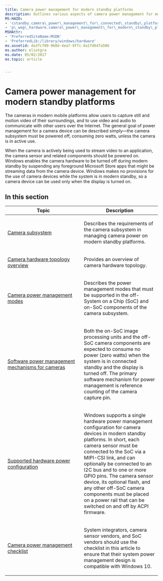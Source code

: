 ```yaml
---
title: Camera power management for modern standby platforms
description: Outlines various aspects of camera power management for modern standby platforms.
MS-HAID:
- 'cstandby.camera\_power\_management\_for\_connected\_standby\_platforms'
- 'p\_weg\_hardware.camera\_power\_management\_for\_modern\_standby\_platforms'
MSHAttr:
- 'PreferredSiteName:MSDN'
- 'PreferredLib:/library/windows/hardware'
ms.assetid: da3fc709-960d-4ea7-9ffc-8a1fd647a586
ms.author: eliotgra
ms.date: 05/02/2017
ms.topic: article


---
```


# Camera power management for modern standby platforms


The cameras in modern mobile platforms allow users to capture still and motion video of their surroundings, and to use video and audio to communicate with other users over the Internet. The general goal of power management for a camera device can be described simply—the camera subsystem must be powered off, consuming zero watts, unless the camera is in active use.

When the camera is actively being used to stream video to an application, the camera sensor and related components should be powered on. Windows enables the camera hardware to be turned off during modern standby by suspending any foreground Microsoft Store apps that might be streaming data from the camera device. Windows makes no provisions for the use of camera devices while the system is in modern standby, so a camera device can be used only when the display is turned on.

## In this section


<table>
<colgroup>
<col width="50%" />
<col width="50%" />
</colgroup>
<thead>
<tr class="header">
<th>Topic</th>
<th>Description</th>
</tr>
</thead>
<tbody>
<tr class="odd">
<td><p><a href="camera-subsystem.md" data-raw-source="[Camera subsystem](camera-subsystem.md)">Camera subsystem</a></p></td>
<td><p>Describes the requirements of the camera subsystem in managing camera power on modern standby platforms.</p></td>
</tr>
<tr class="even">
<td><p><a href="camera-hardware-topology-overview.md" data-raw-source="[Camera hardware topology overview](camera-hardware-topology-overview.md)">Camera hardware topology overview</a></p></td>
<td><p>Provides an overview of camera hardware topology.</p></td>
</tr>
<tr class="odd">
<td><p><a href="camera-power-management-modes.md" data-raw-source="[Camera power management modes](camera-power-management-modes.md)">Camera power management modes</a></p></td>
<td><p>Describes the power management modes that must be supported in the off-System on a Chip (SoC) and on-SoC components of the camera subsystem.</p></td>
</tr>
<tr class="even">
<td><p><a href="software-power-management-mechanisms-for-cameras.md" data-raw-source="[Software power management mechanisms for cameras](software-power-management-mechanisms-for-cameras.md)">Software power management mechanisms for cameras</a></p></td>
<td><p>Both the on-SoC image processing units and the off-SoC camera components are expected to consume no power (zero watts) when the system is in connected standby and the display is turned off. The primary software mechanism for power management is reference counting of the camera capture pin.</p></td>
</tr>
<tr class="odd">
<td><p><a href="supported-hardware-power-configuration.md" data-raw-source="[Supported hardware power configuration](supported-hardware-power-configuration.md)">Supported hardware power configuration</a></p></td>
<td><p>Windows supports a single hardware power management configuration for camera devices in modern standby platforms. In short, each camera sensor must be connected to the SoC via a MIPI-CSI link, and can optionally be connected to an I2C bus and to one or more GPIO pins. The camera sensor device, its optional flash, and any other off-SoC camera components must be placed on a power rail that can be switched on and off by ACPI firmware.</p></td>
</tr>
<tr class="even">
<td><p><a href="camera-power-management-checklist.md" data-raw-source="[Camera power management checklist](camera-power-management-checklist.md)">Camera power management checklist</a></p></td>
<td><p>System integrators, camera sensor vendors, and SoC vendors should use the checklist in this article to ensure that their system power management design is compatible with Windows 10.</p></td>
</tr>
</tbody>
</table>

 

 

 






